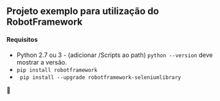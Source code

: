 ## Projeto exemplo para utilização do RobotFramework 

#### Requisitos 
- Python 2.7 ou 3 - (adicionar /Scripts ao path) ```python --version``` deve mostrar a versão.
- ``` pip install robotframework ```
- ``` pip install --upgrade robotframework-seleniumlibrary```


:construction:
